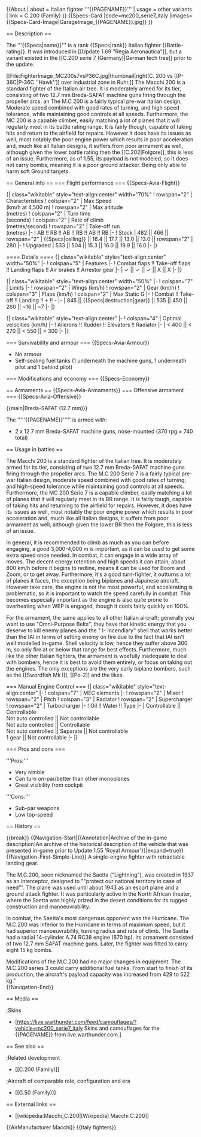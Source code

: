 {{About
| about = Italian fighter '''{{PAGENAME}}'''
| usage = other variants
| link = C.200 (Family)
}}
{{Specs-Card
|code=mc200_serie7_italy
|images={{Specs-Card-Image|GarageImage_{{PAGENAME}}.jpg}}
}}

== Description ==
<!-- ''In the description, the first part should be about the history of and the creation and combat usage of the aircraft, as well as its key features. In the second part, tell the reader about the aircraft in the game. Insert a screenshot of the vehicle, so that if the novice player does not remember the vehicle by name, he will immediately understand what kind of vehicle the article is talking about.'' -->
The '''{{Specs|name}}''' is a rank {{Specs|rank}} Italian fighter {{Battle-rating}}. It was introduced in [[Update 1.69 "Regia Aeronautica"]], but a variant existed in the [[C.200 serie 7 (Germany)|German tech tree]] prior to the update.

[[File:FighterImage_MC200s7vsP36C.jpg|thumbnail|right|C. 200 vs [[P-36C|P-36C ''Hawk'']] over industrial zone in Ruhr.]]
The Macchi 200 is a standard fighter of the Italian air tree. It is moderately armed for its tier, consisting of two 12.7 mm Breda-SAFAT machine guns firing through the propeller arcs. an The M.C 200 is a fairly typical pre-war Italian design, Moderate speed combined with good rates of turning, and high speed tolerance, while maintaining good controls at all speeds. Furthermore, the MC 200 is a capable climber, easily matching a lot of planes that it will regularly meet in its battle rating range. It is fairly though, capable of taking hits and return to the airfield for repairs. However it does have its issues as well, most notably the poor engine power which results in poor acceleration and, much like all Italian designs, it suffers from poor armament as well, although given the lower battle rating then the [[C.202|Folgore]], this is less of an issue. Furthermore, as of 1.55, its payload is not modeled, so it does not carry bombs, meaning it is a poor ground attacker. Being only able to harm soft Ground targets.

== General info ==
=== Flight performance ===
{{Specs-Avia-Flight}}
<!-- ''Describe how the aircraft behaves in the air. Speed, manoeuvrability, acceleration and allowable loads - these are the most important characteristics of the vehicle.'' -->

{| class="wikitable" style="text-align:center" width="70%"
! rowspan="2" | Characteristics
! colspan="2" | Max Speed<br>(km/h at 4,500 m)
! rowspan="2" | Max altitude<br>(metres)
! colspan="2" | Turn time<br>(seconds)
! colspan="2" | Rate of climb<br>(metres/second)
! rowspan="2" | Take-off run<br>(metres)
|-
! AB !! RB !! AB !! RB !! AB !! RB
|-
! Stock
| 482 || 466 || rowspan="2" | {{Specs|ceiling}} || 16.4 || 17.7 || 13.0 || 13.0 || rowspan="2" | 280
|-
! Upgraded
| 533 || 504 || 15.3 || 16.0 || 19.9 || 16.0
|-
|}

==== Details ====
{| class="wikitable" style="text-align:center" width="50%"
|-
! colspan="5" | Features
|-
! Combat flaps !! Take-off flaps !! Landing flaps !! Air brakes !! Arrestor gear
|-
| ✓ || ✓ || ✓ || X || X     <!-- ✓ -->
|-
|}

{| class="wikitable" style="text-align:center" width="50%"
|-
! colspan="7" | Limits
|-
! rowspan="2" | Wings (km/h)
! rowspan="2" | Gear (km/h)
! colspan="3" | Flaps (km/h)
! colspan="2" | Max Static G
|-
! Combat !! Take-off !! Landing !! + !! -
|-
| 845 <!-- {{Specs|destruction|body}} --> || {{Specs|destruction|gear}} || 535 || 450 || 260 || ~16 || ~7
|-
|}

{| class="wikitable" style="text-align:center"
|-
! colspan="4" | Optimal velocities (km/h)
|-
! Ailerons !! Rudder !! Elevators !! Radiator
|-
| < 400 || < 270 || < 550 || > 300
|-
|}

=== Survivability and armour ===
{{Specs-Avia-Armour}}
<!-- ''Examine the survivability of the aircraft. Note how vulnerable the structure is and how secure the pilot is, whether the fuel tanks are armoured, etc. Describe the armour, if there is any, and also mention the vulnerability of other critical aircraft systems.'' -->

* No armour
* Self-sealing fuel tanks (1 underneath the machine guns, 1 underneath pilot and 1 behind pilot)

=== Modifications and economy ===
{{Specs-Economy}}

== Armaments ==
{{Specs-Avia-Armaments}}
=== Offensive armament ===
{{Specs-Avia-Offensive}}
<!-- ''Describe the offensive armament of the aircraft, if any. Describe how effective the cannons and machine guns are in a battle, and also what belts or drums are better to use. If there is no offensive weaponry, delete this subsection.'' -->
{{main|Breda-SAFAT (12.7 mm)}}

The '''''{{PAGENAME}}''''' is armed with:

* 2 x 12.7 mm Breda-SAFAT machine guns, nose-mounted (370 rpg = 740 total)

== Usage in battles ==
<!-- ''Describe the tactics of playing in the aircraft, the features of using aircraft in a team and advice on tactics. Refrain from creating a "guide" - do not impose a single point of view, but instead, give the reader food for thought. Examine the most dangerous enemies and give recommendations on fighting them. If necessary, note the specifics of the game in different modes (AB, RB, SB).'' -->
The Macchi 200 is a standard fighter of the Italian tree. It is moderately armed for its tier, consisting of two 12.7 mm Breda-SAFAT machine guns firing through the propeller arcs. The M.C 200 Serie 7 is a fairly typical pre-war Italian design, moderate speed combined with good rates of turning, and high-speed tolerance while maintaining good controls at all speeds. Furthermore, the MC 200  Serie 7 is a capable climber, easily matching a lot of planes that it will regularly meet in its BR range. It is fairly tough, capable of taking hits and returning to the airfield for repairs. However, it does have its issues as well, most notably the poor engine power which results in poor acceleration and, much like all Italian designs, it suffers from poor armament as well, although given the lower BR then the Folgore, this is less of an issue.

In general, it is recommended to climb as much as you can before engaging, a good 3,000-4,000 m is important, as it can be used to get some extra speed once needed. In combat, it can engage in a wide array of moves. The decent energy retention and high speeds it can attain, about 800 km/h before it begins to redline, means it can be used for Boom and Zoom, or to get away. Furthermore, it's a good turn-fighter, it outturns a lot of planes it faces, the exception being biplanes and Japanese aircraft. However take care, the engine is not the most powerful, and accelerating is problematic, so it is important to watch the speed carefully in combat. This becomes especially important as the engine is also quite prone to overheating when WEP is engaged, though it cools fairly quickly on 100%.

For the armament, the same applies to all other Italian aircraft; generally you want to use "Omni-Purpose Belts", they have that kinetic energy that you deserve to kill enemy planes and the " I- Incendiary" shell that works better than the IAI in terms of setting enemy on fire due to the fact that IAI isn't well modelled in-game. Shell velocity is low, hence they suffer above 300 m, so only fire at or below that range for best effects. Furthermore, much like the other Italian fighters, the armament is woefully inadequate to deal with bombers, hence it is best to avoid them entirely, or focus on taking out the engines. The only exceptions are the very early biplane bombers, such as the [[Swordfish Mk I]], [[Po-2]] and the likes.

=== Manual Engine Control ===
{| class="wikitable" style="text-align:center"
|-
! colspan="7" | MEC elements
|-
! rowspan="2" | Mixer
! rowspan="2" | Pitch
! colspan="3" | Radiator
! rowspan="2" | Supercharger
! rowspan="2" | Turbocharger
|-
! Oil !! Water !! Type
|-
| Controllable || Controllable<br>Not auto controlled || Not controllable<br>Not auto controlled || Controllable<br>Not auto controlled || Separate || Not controllable<br>1 gear || Not controllable
|-
|}

=== Pros and cons ===
<!-- ''Summarise and briefly evaluate the vehicle in terms of its characteristics and combat effectiveness. Mark its pros and cons in the bulleted list. Try not to use more than 6 points for each of the characteristics. Avoid using categorical definitions such as "bad", "good" and the like - use substitutions with softer forms such as "inadequate" and "effective".'' -->

'''Pros:'''

* Very nimble
* Can turn on-par/better than other monoplanes
* Great visibility from cockpit

'''Cons:'''

* Sub-par weapons
* Low top-speed

== History ==
<!-- ''Describe the history of the creation and combat usage of the aircraft in more detail than in the introduction. If the historical reference turns out to be too long, take it to a separate article, taking a link to the article about the vehicle and adding a block "/History" (example: <nowiki>https://wiki.warthunder.com/(Vehicle-name)/History</nowiki>) and add a link to it here using the <code>main</code> template. Be sure to reference text and sources by using <code><nowiki><ref></ref></nowiki></code>, as well as adding them at the end of the article with <code><nowiki><references /></nowiki></code>. This section may also include the vehicle's dev blog entry (if applicable) and the in-game encyclopedia description (under <code><nowiki>=== In-game description ===</nowiki></code>, also if applicable).'' -->

{{break}}
{{Navigation-Start|{{Annotation|Archive of the in-game description|An archive of the historical description of the vehicle that was presented in-game prior to Update 1.55 'Royal Armour'}}|expand=true}}
{{Navigation-First-Simple-Line}}
A single-engine fighter with retractable landing gear.

The M.C.200, soon nicknamed the Saetta ("Lightning"), was created in 1937 as an interceptor, designed to ""protect our national territory in case of need"". The plane was used until about 1943 as an escort plane and a ground attack fighter. It was particularly active in the North African theater, where the Saetta was highly prized in the desert conditions for its rugged construction and manoeuvrability.

In combat, the Saetta's most dangerous opponent was the Hurricane. The M.C.200 was inferior to the Hurricane in terms of maximum speed, but it had superior manoeuvrability, turning radius and rate of climb. The Saetta had a radial 14-cylinder A.74 RC38 engine (870 hp). Its armament consisted of two 12.7 mm SAFAT machine guns. Later, the fighter was fitted to carry eight 15 kg bombs.

Modifications of the M.C.200 had no major changes in equipment. The M.C.200 series 3 could carry additional fuel tanks. From start to finish of its production, the aircraft's payload capacity was increased from 429 to 522 kg."	
{{Navigation-End}}

== Media ==
<!-- ''Excellent additions to the article would be video guides, screenshots from the game, and photos.'' -->

;Skins

* [https://live.warthunder.com/feed/camouflages/?vehicle=mc200_serie7_italy Skins and camouflages for the {{PAGENAME}} from live.warthunder.com.]

== See also ==
<!-- ''Links to the articles on the War Thunder Wiki that you think will be useful for the reader, for example:''
* ''reference to the series of the aircraft;''
* ''links to approximate analogues of other nations and research trees.'' -->

;Related development

* [[C.200 (Family)]]

;Aircraft of comparable role, configuration and era

* [[G.50 (Family)]]

== External links ==
<!-- ''Paste links to sources and external resources, such as:''
* ''topic on the official game forum;''
* ''other literature.'' -->

* [[wikipedia:Macchi_C.200|[Wikipedia] Macchi C.200]]

{{AirManufacturer Macchi}}
{{Italy fighters}}
